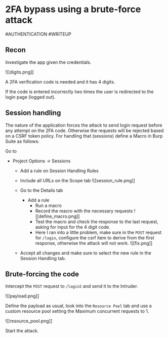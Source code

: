 # 2FA bypass using a brute-force attack
#AUTHENTICATION 
#WRITEUP 

## Recon

Investigate the app given the credentials.

![[digits.png]]

A 2FA verification code is needed and it has 4 digits. 

If the code is entered incorrectly two times the user is redirected to the login page (logged out).

## Session handling

The nature of the application forces the attack to send login request before any attempt on the 2FA code. Otherwise the requests will be rejected based on a CSRF token policy. For handling that (sessions) define a Macro in Burp Suite as follows:

Go to
- Project Options -> Sessions
	- Add a rule on Session Handling Rules
	- Include all URLs on the Scope tab
	![[session_rule.png]]

	- Go to the Details tab 
		- Add a rule
			- Run a macro
			- Record the macro with the necessary requests
			![[define_macro.png]]
		  - Test the macro and check the response to the last request, asking for input for the 4 digit code.
		  - Here I ran into a little problem, make sure in the `POST` request for `/login`, configure the csrf item to derive from the first response, otherwise the attack will not work.
		  ![[fix.png]]
  - Accept all changes and make sure to select the new rule in the Session Handling tab.

## Brute-forcing the code

Intercept the `POST` request to `/login2` and send it to the Intruder.

![[payload.png]]

Define the payload as usual, look into the `Resource Pool` tab and use a custom resource pool setting the Maximum concurrent requests to 1.

![[resource_pool.png]]

Start the attack.

